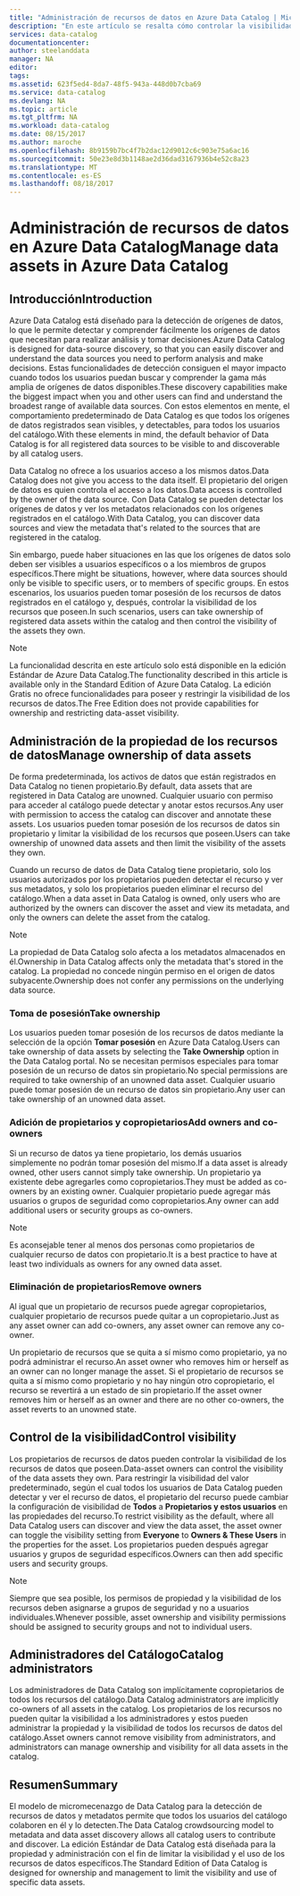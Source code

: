 ```yaml
---
title: "Administración de recursos de datos en Azure Data Catalog | Microsoft Docs"
description: "En este artículo se resalta cómo controlar la visibilidad y la propiedad de los recursos de datos registrados en Azure Data Catalog."
services: data-catalog
documentationcenter: 
author: steelanddata
manager: NA
editor: 
tags: 
ms.assetid: 623f5ed4-8da7-48f5-943a-448d0b7cba69
ms.service: data-catalog
ms.devlang: NA
ms.topic: article
ms.tgt_pltfrm: NA
ms.workload: data-catalog
ms.date: 08/15/2017
ms.author: maroche
ms.openlocfilehash: 8b9159b7bc4f7b2dac12d9012c6c903e75a6ac16
ms.sourcegitcommit: 50e23e8d3b1148ae2d36dad3167936b4e52c8a23
ms.translationtype: MT
ms.contentlocale: es-ES
ms.lasthandoff: 08/18/2017
---
```

# <a name="manage-data-assets-in-azure-data-catalog"></a><span data-ttu-id="b3d93-103">Administración de recursos de datos en Azure Data Catalog</span><span class="sxs-lookup"><span data-stu-id="b3d93-103">Manage data assets in Azure Data Catalog</span></span>
## <a name="introduction"></a><span data-ttu-id="b3d93-104">Introducción</span><span class="sxs-lookup"><span data-stu-id="b3d93-104">Introduction</span></span>
<span data-ttu-id="b3d93-105">Azure Data Catalog está diseñado para la detección de orígenes de datos, lo que le permite detectar y comprender fácilmente los orígenes de datos que necesitan para realizar análisis y tomar decisiones.</span><span class="sxs-lookup"><span data-stu-id="b3d93-105">Azure Data Catalog is designed for data-source discovery, so that you can easily discover and understand the data sources you need to perform analysis and make decisions.</span></span> <span data-ttu-id="b3d93-106">Estas funcionalidades de detección consiguen el mayor impacto cuando todos los usuarios puedan buscar y comprender la gama más amplia de orígenes de datos disponibles.</span><span class="sxs-lookup"><span data-stu-id="b3d93-106">These discovery capabilities make the biggest impact when you and other users can find and understand the broadest range of available data sources.</span></span> <span data-ttu-id="b3d93-107">Con estos elementos en mente, el comportamiento predeterminado de Data Catalog es que todos los orígenes de datos registrados sean visibles, y detectables, para todos los usuarios del catálogo.</span><span class="sxs-lookup"><span data-stu-id="b3d93-107">With these elements in mind, the default behavior of Data Catalog is for all registered data sources to be visible to and discoverable by all catalog users.</span></span>

<span data-ttu-id="b3d93-108">Data Catalog no ofrece a los usuarios acceso a los mismos datos.</span><span class="sxs-lookup"><span data-stu-id="b3d93-108">Data Catalog does not give you access to the data itself.</span></span> <span data-ttu-id="b3d93-109">El propietario del origen de datos es quien controla el acceso a los datos.</span><span class="sxs-lookup"><span data-stu-id="b3d93-109">Data access is controlled by the owner of the data source.</span></span> <span data-ttu-id="b3d93-110">Con Data Catalog se pueden detectar los orígenes de datos y ver los metadatos relacionados con los orígenes registrados en el catálogo.</span><span class="sxs-lookup"><span data-stu-id="b3d93-110">With Data Catalog, you can discover data sources and view the metadata that's related to the sources that are registered in the catalog.</span></span>

<span data-ttu-id="b3d93-111">Sin embargo, puede haber situaciones en las que los orígenes de datos solo deben ser visibles a usuarios específicos o a los miembros de grupos específicos.</span><span class="sxs-lookup"><span data-stu-id="b3d93-111">There might be situations, however, where data sources should only be visible to specific users, or to members of specific groups.</span></span> <span data-ttu-id="b3d93-112">En estos escenarios, los usuarios pueden tomar posesión de los recursos de datos registrados en el catálogo y, después, controlar la visibilidad de los recursos que poseen.</span><span class="sxs-lookup"><span data-stu-id="b3d93-112">In such scenarios, users can take ownership of registered data assets within the catalog and then control the visibility of the assets they own.</span></span>

> [!NOTE]
> <span data-ttu-id="b3d93-113">La funcionalidad descrita en este artículo solo está disponible en la edición Estándar de Azure Data Catalog.</span><span class="sxs-lookup"><span data-stu-id="b3d93-113">The functionality described in this article is available only in the Standard Edition of Azure Data Catalog.</span></span> <span data-ttu-id="b3d93-114">La edición Gratis no ofrece funcionalidades para poseer y restringir la visibilidad de los recursos de datos.</span><span class="sxs-lookup"><span data-stu-id="b3d93-114">The Free Edition does not provide capabilities for ownership and restricting data-asset visibility.</span></span>
>
>

## <a name="manage-ownership-of-data-assets"></a><span data-ttu-id="b3d93-115">Administración de la propiedad de los recursos de datos</span><span class="sxs-lookup"><span data-stu-id="b3d93-115">Manage ownership of data assets</span></span>
<span data-ttu-id="b3d93-116">De forma predeterminada, los activos de datos que están registrados en Data Catalog no tienen propietario.</span><span class="sxs-lookup"><span data-stu-id="b3d93-116">By default, data assets that are registered in Data Catalog are unowned.</span></span> <span data-ttu-id="b3d93-117">Cualquier usuario con permiso para acceder al catálogo puede detectar y anotar estos recursos.</span><span class="sxs-lookup"><span data-stu-id="b3d93-117">Any user with permission to access the catalog can discover and annotate these assets.</span></span> <span data-ttu-id="b3d93-118">Los usuarios pueden tomar posesión de los recursos de datos sin propietario y limitar la visibilidad de los recursos que poseen.</span><span class="sxs-lookup"><span data-stu-id="b3d93-118">Users can take ownership of unowned data assets and then limit the visibility of the assets they own.</span></span>

<span data-ttu-id="b3d93-119">Cuando un recurso de datos de Data Catalog tiene propietario, solo los usuarios autorizados por los propietarios pueden detectar el recurso y ver sus metadatos, y solo los propietarios pueden eliminar el recurso del catálogo.</span><span class="sxs-lookup"><span data-stu-id="b3d93-119">When a data asset in Data Catalog is owned, only users who are authorized by the owners can discover the asset and view its metadata, and only the owners can delete the asset from the catalog.</span></span>

> [!NOTE]
> <span data-ttu-id="b3d93-120">La propiedad de Data Catalog solo afecta a los metadatos almacenados en él.</span><span class="sxs-lookup"><span data-stu-id="b3d93-120">Ownership in Data Catalog affects only the metadata that's stored in the catalog.</span></span> <span data-ttu-id="b3d93-121">La propiedad no concede ningún permiso en el origen de datos subyacente.</span><span class="sxs-lookup"><span data-stu-id="b3d93-121">Ownership does not confer any permissions on the underlying data source.</span></span>
>
>

### <a name="take-ownership"></a><span data-ttu-id="b3d93-122">Toma de posesión</span><span class="sxs-lookup"><span data-stu-id="b3d93-122">Take ownership</span></span>
<span data-ttu-id="b3d93-123">Los usuarios pueden tomar posesión de los recursos de datos mediante la selección de la opción **Tomar posesión** en Azure Data Catalog.</span><span class="sxs-lookup"><span data-stu-id="b3d93-123">Users can take ownership of data assets by selecting the **Take Ownership** option in the Data Catalog portal.</span></span> <span data-ttu-id="b3d93-124">No se necesitan permisos especiales para tomar posesión de un recurso de datos sin propietario.</span><span class="sxs-lookup"><span data-stu-id="b3d93-124">No special permissions are required to take ownership of an unowned data asset.</span></span> <span data-ttu-id="b3d93-125">Cualquier usuario puede tomar posesión de un recurso de datos sin propietario.</span><span class="sxs-lookup"><span data-stu-id="b3d93-125">Any user can take ownership of an unowned data asset.</span></span>

### <a name="add-owners-and-co-owners"></a><span data-ttu-id="b3d93-126">Adición de propietarios y copropietarios</span><span class="sxs-lookup"><span data-stu-id="b3d93-126">Add owners and co-owners</span></span>
<span data-ttu-id="b3d93-127">Si un recurso de datos ya tiene propietario, los demás usuarios simplemente no podrán tomar posesión del mismo.</span><span class="sxs-lookup"><span data-stu-id="b3d93-127">If a data asset is already owned, other users cannot simply take ownership.</span></span> <span data-ttu-id="b3d93-128">Un propietario ya existente debe agregarles como copropietarios.</span><span class="sxs-lookup"><span data-stu-id="b3d93-128">They must be added as co-owners by an existing owner.</span></span> <span data-ttu-id="b3d93-129">Cualquier propietario puede agregar más usuarios o grupos de seguridad como copropietarios.</span><span class="sxs-lookup"><span data-stu-id="b3d93-129">Any owner can add additional users or security groups as co-owners.</span></span>

> [!NOTE]
> <span data-ttu-id="b3d93-130">Es aconsejable tener al menos dos personas como propietarios de cualquier recurso de datos con propietario.</span><span class="sxs-lookup"><span data-stu-id="b3d93-130">It is a best practice to have at least two individuals as owners for any owned data asset.</span></span>
>
>

### <a name="remove-owners"></a><span data-ttu-id="b3d93-131">Eliminación de propietarios</span><span class="sxs-lookup"><span data-stu-id="b3d93-131">Remove owners</span></span>
<span data-ttu-id="b3d93-132">Al igual que un propietario de recursos puede agregar copropietarios, cualquier propietario de recursos puede quitar a un copropietario.</span><span class="sxs-lookup"><span data-stu-id="b3d93-132">Just as any asset owner can add co-owners, any asset owner can remove any co-owner.</span></span>

<span data-ttu-id="b3d93-133">Un propietario de recursos que se quita a sí mismo como propietario, ya no podrá administrar el recurso.</span><span class="sxs-lookup"><span data-stu-id="b3d93-133">An asset owner who removes him or herself as an owner can no longer manage the asset.</span></span> <span data-ttu-id="b3d93-134">Si el propietario de recursos se quita a sí mismo como propietario y no hay ningún otro copropietario, el recurso se revertirá a un estado de sin propietario.</span><span class="sxs-lookup"><span data-stu-id="b3d93-134">If the asset owner removes him or herself as an owner and there are no other co-owners, the asset reverts to an unowned state.</span></span>

## <a name="control-visibility"></a><span data-ttu-id="b3d93-135">Control de la visibilidad</span><span class="sxs-lookup"><span data-stu-id="b3d93-135">Control visibility</span></span>
<span data-ttu-id="b3d93-136">Los propietarios de recursos de datos pueden controlar la visibilidad de los recursos de datos que poseen.</span><span class="sxs-lookup"><span data-stu-id="b3d93-136">Data-asset owners can control the visibility of the data assets they own.</span></span> <span data-ttu-id="b3d93-137">Para restringir la visibilidad del valor predeterminado, según el cual todos los usuarios de Data Catalog pueden detectar y ver el recurso de datos, el propietario del recurso puede cambiar la configuración de visibilidad de **Todos** a **Propietarios y estos usuarios** en las propiedades del recurso.</span><span class="sxs-lookup"><span data-stu-id="b3d93-137">To restrict visibility as the default, where all Data Catalog users can discover and view the data asset, the asset owner can toggle the visibility setting from **Everyone** to **Owners & These Users** in the properties for the asset.</span></span> <span data-ttu-id="b3d93-138">Los propietarios pueden después agregar usuarios y grupos de seguridad específicos.</span><span class="sxs-lookup"><span data-stu-id="b3d93-138">Owners can then add specific users and security groups.</span></span>

> [!NOTE]
> <span data-ttu-id="b3d93-139">Siempre que sea posible, los permisos de propiedad y la visibilidad de los recursos deben asignarse a grupos de seguridad y no a usuarios individuales.</span><span class="sxs-lookup"><span data-stu-id="b3d93-139">Whenever possible, asset ownership and visibility permissions should be assigned to security groups and not to individual users.</span></span>
>
>

## <a name="catalog-administrators"></a><span data-ttu-id="b3d93-140">Administradores del Catálogo</span><span class="sxs-lookup"><span data-stu-id="b3d93-140">Catalog administrators</span></span>
<span data-ttu-id="b3d93-141">Los administradores de Data Catalog son implícitamente copropietarios de todos los recursos del catálogo.</span><span class="sxs-lookup"><span data-stu-id="b3d93-141">Data Catalog administrators are implicitly co-owners of all assets in the catalog.</span></span> <span data-ttu-id="b3d93-142">Los propietarios de los recursos no pueden quitar la visibilidad a los administradores y estos pueden administrar la propiedad y la visibilidad de todos los recursos de datos del catálogo.</span><span class="sxs-lookup"><span data-stu-id="b3d93-142">Asset owners cannot remove visibility from administrators, and administrators can manage ownership and visibility for all data assets in the catalog.</span></span>

## <a name="summary"></a><span data-ttu-id="b3d93-143">Resumen</span><span class="sxs-lookup"><span data-stu-id="b3d93-143">Summary</span></span>
<span data-ttu-id="b3d93-144">El modelo de micromecenazgo de Data Catalog para la detección de recursos de datos y metadatos permite que todos los usuarios del catálogo colaboren en él y lo detecten.</span><span class="sxs-lookup"><span data-stu-id="b3d93-144">The Data Catalog crowdsourcing model to metadata and data asset discovery allows all catalog users to contribute and discover.</span></span> <span data-ttu-id="b3d93-145">La edición Estándar de Data Catalog está diseñada para la propiedad y administración con el fin de limitar la visibilidad y el uso de los recursos de datos específicos.</span><span class="sxs-lookup"><span data-stu-id="b3d93-145">The Standard Edition of Data Catalog is designed for ownership and management to limit the visibility and use of specific data assets.</span></span>
